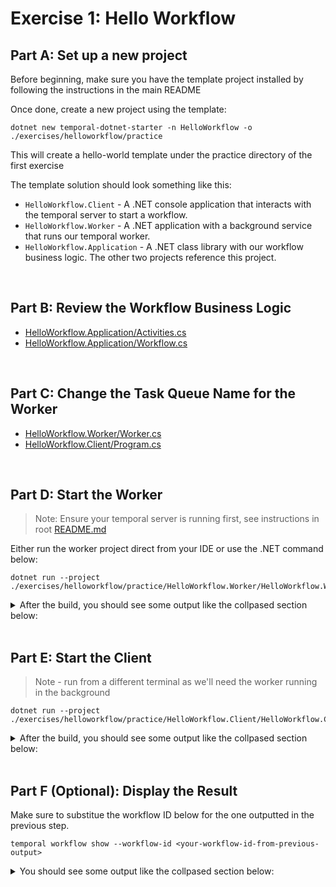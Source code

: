 # Exercise 1: Hello Workflow

## Part A: Set up a new project

Before beginning, make sure you have the template project installed by following the instructions in the main README

Once done, create a new project using the template:

```command
dotnet new temporal-dotnet-starter -n HelloWorkflow -o ./exercises/helloworkflow/practice
```

This will create a hello-world template under the practice directory of the first exercise

The template solution should look something like this:

- `HelloWorkflow.Client` - A .NET console application that interacts with the temporal server to start a workflow.
- `HelloWorkflow.Worker` - A .NET application with a background service that runs our temporal worker.
- `HelloWorkflow.Application` - A .NET class library with our workflow business logic. The other two projects reference this project.

<br />

## Part B: Review the Workflow Business Logic

- [HelloWorkflow.Application/Activities.cs](./practice/HelloWorkflow.Application/Activities.cs)
- [HelloWorkflow.Application/Workflow.cs](./practice/HelloWorkflow.Application/Workflow.cs)

<br />

## Part C: Change the Task Queue Name for the Worker

- [HelloWorkflow.Worker/Worker.cs](./practice/HelloWorkflow.Worker/Worker.cs)
- [HelloWorkflow.Client/Program.cs](./practice/HelloWorkflow.Client/Program.cs)

<br />

## Part D: Start the Worker

> Note: Ensure your temporal server is running first, see instructions in root [README.md](../../README.md)

Either run the worker project direct from your IDE or use the .NET command below:

```command
dotnet run --project ./exercises/helloworkflow/practice/HelloWorkflow.Worker/HelloWorkflow.Worker.csproj
```

<details>
      <summary>After the build, you should see some output like the collpased section below:</summary>
      
      ```
      info: Microsoft.Hosting.Lifetime[0]
            Application started. Press Ctrl+C to shut down.
      info: Microsoft.Hosting.Lifetime[0]
            Hosting environment: Development
      info: Microsoft.Hosting.Lifetime[0]
            Content root path: /temporal_dotnet_101/exercises/helloworkflow/HelloWorkflow.Worker
      ```
</details>

<br />

## Part E: Start the Client

> Note - run from a different terminal as we'll need the worker running in the background

```command
dotnet run --project ./exercises/helloworkflow/practice/HelloWorkflow.Client/HelloWorkflow.Client.csproj
```

<details>
      <summary>After the build, you should see some output like the collpased section below:</summary>
      
      ```
      Started workflow workflow-a9c73146-c296-4673-a99b-3d112677c831
      Hello, Temporal!
      ```
</details>

<br />

## Part F (Optional): Display the Result

Make sure to substitue the workflow ID below for the one outputted in the previous step.

```command
temporal workflow show --workflow-id <your-workflow-id-from-previous-output>
```

<details>
      <summary>You should see some output like the collpased section below:</summary>
      
      ```
      Progress:
        ID          Time                     Type
         1  2023-07-22T18:57:06Z  WorkflowExecutionStarted
         2  2023-07-22T18:57:06Z  WorkflowTaskScheduled
         3  2023-07-22T18:57:06Z  WorkflowTaskStarted
         4  2023-07-22T18:57:07Z  WorkflowTaskCompleted
         5  2023-07-22T18:57:07Z  ActivityTaskScheduled
         6  2023-07-22T18:57:07Z  ActivityTaskStarted
         7  2023-07-22T18:57:07Z  ActivityTaskCompleted
         8  2023-07-22T18:57:07Z  WorkflowTaskScheduled
         9  2023-07-22T18:57:07Z  WorkflowTaskStarted
        10  2023-07-22T18:57:07Z  WorkflowTaskCompleted
        11  2023-07-22T18:57:07Z  WorkflowExecutionCompleted
      
      Result:
        Status: COMPLETED
        Output: ["Hello, Temporal!"]
      ```
</details>
